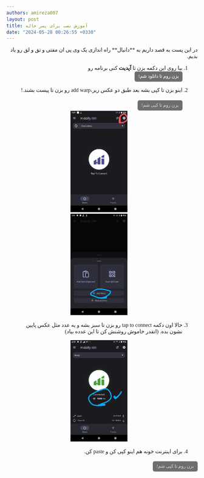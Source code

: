 ```yaml
---
authors: amireza007
layout: post
title: آموزش نصب برای پسر خاله
date: "2024-05-28 00:26:55 +0330"
---
```


<!-- HTML !-->

<style>
    @font-face {
        font-family: Vazirmatn;
        src: url('/assets/Fonts/Vazir-Thin-FD.woff') format('woff'),
             url('/assets/Fonts/Vazir-Thin-FD.woff2') format('woff2');
        font-style: normal;
    }
    .button-12 {
  display: flex;
  flex-direction: column;
  align-items: center;
  padding: 6px 10px;
  font-family: Vazirmatn;
  border-radius: 5px;
  border: none;
  font-size: 12px;
  background: #6E6D70;
  box-shadow: 0px 0.5px 1px rgba(0, 0, 0, 0.1), inset 0px 0.5px 0.5px rgba(255, 255, 255, 0.5), 0px 0px 0px 0.5px rgba(0, 0, 0, 0.12);
  color: #DFDEDF;
  user-select: none;
  -webkit-user-select: none;
  touch-action: manipulation;
}

.button-12:focus {
  box-shadow: inset 0px 0.8px 0px -0.25px rgba(255, 255, 255, 0.2), 0px 0.5px 1px rgba(0, 0, 0, 0.1), 0px 0px 0px 3.5px rgba(58, 108, 217, 0.5);
  outline: 0;
}

.visuallyhidden{position:absolute;clip:rect(1px,1px,1px,1px)}
#cu{
    display: flex;
    align-items: center;
    margin-top: 16px;
    min-height: 30px;
}
#custom-tooltip {
    display: none;
    position:relative;
    margin-left: 40px;
    padding: 5px 12px;
    border-radius: 4px;
    color: #fff;
}
#custom-tooltip2 {
     display: none;
    position:relative;
    margin-left: 40px;
    padding: 5px 12px;
    border-radius: 4px;
    color: #fff;
}
 #pers{
    font-family: Vazirmatn;
}
#pers *{
font-family: inherit;


}
/* #pers *.{
    font-family: inherit;
} */
</style>
<div id="pers" markdown=1 style="direction:rtl; text-align:right;">
در این پست به قصد داریم به **دانیال** راه اندازی یک وی پی ان مفتی و تق و لق رو یاد بدیم.

1. بیا روی این دکمه بزن تا **آپدیت** کنی برنامه رو
   <button class="button-12" role="button" onclick="myfunc()">**بزن روم تا دانلود شم!**</button>
2. اینو بزن تا کپی بشه بعد طبق دو عکس زیر،add warp رو بزن تا پیست بشند.!
   <div id="cu">
   <button id="pers" class="button-12" type="submit" role="button" onclick="copy()" value="copy">بزن روم تا کپی شم!
   </button>
   <span id="custom-tooltip" style="font-size:12px">کپی شدم!</span>
   <textarea id="box" class="visuallyhidden">warp://162.159.195.48:934/?ifp=5-10#@freenet_app_hack</textarea></div>

   <div style="text-align: center;"><img src="/assets/img/1.jpg" alt="jpg" width="150"></div>
   <div style="text-align: center;"><img src="/assets/img/2.png" alt="jpg" width="150"></div>

3. حالا اون دکمه tap to connect رو بزن تا سبز بشه و یه عدد مثل عکس پایین نشون بده. (انقدر خاموش روشنش کن تا این عدده بیاد)
   <div style="text-align: center;"><img src="/assets/img/3.jpg" alt="jpg" width="150"></div>
4. برای اینترنت خونه هم اینو کپی کن و paste کن.

<div id="cu" style="font-family: Vazirmatn;">
   <button class="button-12" type="submit" role="button" onclick="copy2()" value="copy">بزن روم تا کپی شم!</button>
   <span id="custom-tooltip2" style="font-size:12px">کپی شدم!</span>
   <textarea id="box2" class="visuallyhidden">warp://188.114.96.219:955/?ifp=5-10</textarea></div>

<script>
function myfunc() {
    window.open("https://github.com/hiddify/hiddify-next/releases/latest/download/Hiddify-Android-arm64.apk");
}
function copy(){
    var url = document.getElementById("box");
    url.select();
    document.getElementById("custom-tooltip").style.display = "inline";
    document.execCommand("copy");
    setTimeout( function() {
        document.getElementById("custom-tooltip").style.display = "none";
    }, 2000);
}
function copy2(){
    var url = document.getElementById("box2");
    url.select();
    document.getElementById("custom-tooltip2").style.display = "inline";
    document.execCommand("copy");
    setTimeout( function() {
        document.getElementById("custom-tooltip2").style.display = "none";
    }, 2000);
};
</script>
</div>
 